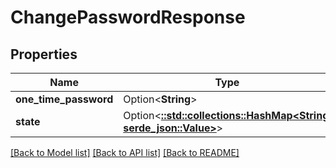 # ChangePasswordResponse

## Properties

Name | Type | Description | Notes
------------ | ------------- | ------------- | -------------
**one_time_password** | Option<**String**> |  | [optional]
**state** | Option<[**::std::collections::HashMap<String, serde_json::Value>**](serde_json::Value.md)> |  | [optional]

[[Back to Model list]](../README.md#documentation-for-models) [[Back to API list]](../README.md#documentation-for-api-endpoints) [[Back to README]](../README.md)


